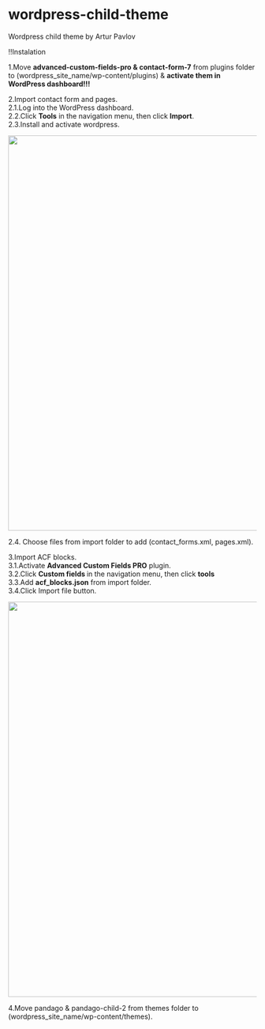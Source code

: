 # wordpress-child-theme
Wordpress child theme by Artur Pavlov

!!Instalation

1.Move <b>advanced-custom-fields-pro & contact-form-7</b> from plugins folder to (wordpress_site_name/wp-content/plugins) & <b>activate them in WordPress dashboard!!!</b>

2.Import contact form and pages.<br>
2.1.Log into the WordPress dashboard.<br>
2.2.Click <b>Tools</b> in the navigation menu, then click <b>Import</b>.<br>
2.3.Install and activate wordpress.

<img src="https://lh3.googleusercontent.com/lY7q5zo_uhs9zERGdNQv8ZUgPj84UGpc09QIdVSEXQ00Q1wjiYgD225E8WfOc06YXlVxA53E2vDCrw=w1920-h902" width="800">

2.4. Choose files from import folder to add (contact_forms.xml, pages.xml).

3.Import ACF blocks.<br>
3.1.Activate <b>Advanced Custom Fields PRO</b> plugin.<br> 
3.2.Click <b> Custom fields </b> in the navigation menu, then click <b>tools</b><br>
3.3.Add <b>acf_blocks.json</b> from import folder.<br>
3.4.Click Import file button.

<img src="https://lh3.googleusercontent.com/KoqnLW3rNuGv3rIgx3OwN4m3dnT4b5GBD2WVB5_lZx7lTOCoWsJDgjvkE2UXgBzCvqadgEd5M5hdtA=w1920-h902" width="800">

4.Move pandago & pandago-child-2 from themes folder to (wordpress_site_name/wp-content/themes). 

